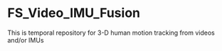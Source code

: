 # FS_Video_IMU_Fusion
This is temporal repository for 3-D human motion tracking from videos and/or IMUs
